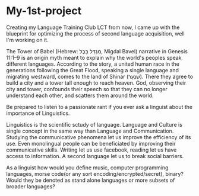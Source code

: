 # My-1st-project
Creating my Language Training Club LCT from now, I came up with the blueprint  for optimizing the process of second  language acquisition, well I'm working on it.

The Tower of Babel 
(Hebrew: מִגְדַּל בָּבֶל‎, Migdal Bavel) 
narrative in Genesis 11:1–9 is an origin myth meant to explain 
why the world's peoples speak different languages. According to the story, 
a united human race in the generations following the Great Flood, 
speaking a single language and migrating westward, comes to the land of Shinar (שִׁנְעָר).
There they agree to build a city and a tower tall enough to reach heaven. 
God, observing their city and tower, 
confounds their speech so that they can no longer understand each other, 
and scatters them around the world.

Be prepared to listen to a passionate rant if you ever ask a linguist about the importance of Linguistics.

Linguistics is the scientific sctudy of language.
Language and Culture is single concept in the same way than Language and Communication. 
Studying the communicative phenomena let us improve the efficiency of its use. 
Even monolingual people can be beneficiated by improving their communicative skills. 
Writing let us use facebook, reading let us have access to information. 
A second language let us to break social barriers.

As a linguist how would you define music, computer programming languages, 
morse code(or any sort encoding/encrypted/secret), binary? 
Would they be denoted as stand alone languages or more subsets of broader languages?
